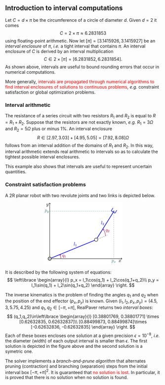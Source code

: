 ## Introduction to interval computations
Let $C=d\times\pi$ be the circumference of a circle of diameter $d$. Given $d=2$ it comes $$C = 2\times\pi\approx 6.2831853$$
using floating-point arithmetic. Now let $[\pi]=[3.1415926,3.1415927]$ be an _interval enclosure_ of $\pi$, _i.e._ a tight interval that contains $\pi$. An interval enclosure of $C$ is derived by an interval multiplication $$C\in 2\times [\pi] = [6.2831852,6.2831854].$$ As shown above, intervals are useful to bound rounding errors that occur in numerical computations.

More generally, <span style="color:red">intervals are propagated through numerical algorithms to find interval enclosures of solutions to continuous problems</span>, _e.g._ constraint satisfaction or global optimization problems.

### Interval arithmetic
The resistance of a series circuit with two resistors $R_1$ and $R_2$ is equal to $R = R_1+R_2$. Suppose that the resistors are not exactly known, _e.g._ $R_1=3\Omega$ and $R_2=5\Omega$ plus or minus $1\%$. An interval enclosure
$$R\in [2.97,3.03]+[4.95,5.05] = [7.92,8.08]\Omega$$
follows from an interval addition of the domains of $R_1$ and $R_2$. In this way, interval arithmetic extends real arithmetic to intervals so as to calculate the tightest possible interval enclosures.

This example also shows that intervals are useful to represent uncertain quantities.

### Constraint satisfaction problems
A 2R planar robot with two revolute joints and two links is depicted below.

<p align="center">
<img src="img/robot-2r.png" height="200">
</p>

It is described by the following system of equations:
$$
\left\lbrace
\begin{array}{l}
p_x = l_1\cos(q_1) + l_2\cos(q_1+q_2)\\
p_y = l_1\sin(q_1) + l_2\sin(q_1+q_2)
\end{array}
\right.
$$

The inverse kinematics is the problem of finding the angles $q_1$ and $q_2$ when the position of the end effector $(p_x,p_y)$ is known. Given $(l_1,l_2,p_x,p_y) = (4.5,3,5.75,4.25)$ and $q_1,q_2\in [-\pi,+\pi]$, RealPaver returns two _interval boxes_:
$$
(q_1,q_2)\in\left\lbrace
\begin{array}{l}
[0.38801769, 0.38801771] \times [0.62632835, 0.62632837]\\
[0.88499873, 0.88499874]\times [-0.62632836, -0.62632835]
\end{array}
\right.
$$
Each of these boxes encloses one solution at a given precision $\epsilon=10^{-8}$, _i.e._ the diameter (width) of each output interval is smaller than $\epsilon$. The first solution is depicted in the figure above and the second solution is a symetric one.

The solver implements a _branch-and-prune algorithm_ that alternates pruning (contraction) and branching (separation) steps from the initial interval box $[-\pi,+\pi]^2$. It is guaranteed that <span style="color:red">no solution is lost</span>. In particular, it is proved that there is no solution when no solution is found.

